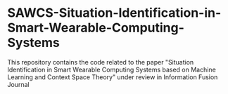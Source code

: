# SAWCS-Situation-Identification-in-Smart-Wearable-Computing-Systems
This repository contains the code related to the paper "Situation Identification in Smart Wearable Computing Systems based on Machine Learning and Context Space Theory" under review in Information Fusion Journal
